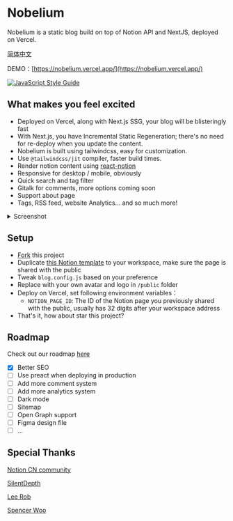 # Nobelium

Nobelium is a static blog build on top of Notion API and NextJS, deployed on Vercel.

[简体中文](README-CN.md)

DEMO：[https://nobelium.vercel.app/](https://nobelium.vercel.app/)

[![JavaScript Style Guide](https://cdn.rawgit.com/standard/standard/master/badge.svg)](https://github.com/standard/standard)

## What makes you feel excited

- Deployed on Vercel, along with Next.js SSG, your blog will be blisteringly fast 
- With Next.js, you have Incremental Static Regeneration; there's no need for re-deploy when you update the content.
- Nobelium is built using tailwindcss, easy for customization.
- Use `@tailwindcss/jit` compiler, faster build times.
- Render notion content using [react-notion](https://github.com/splitbee/react-notion)
- Responsive for desktop / mobile, obviously
- Quick search and tag filter
- Gitalk for comments, more options coming soon
- Support about page
- Tags, RSS feed, website Analytics... and so much more!

<details><summary>Screenshot</summary>
<img src="https://github.com/craigary/nobelium/blob/main/desktop.png?raw=true">
</details>

## Setup

- [Fork](https://github.com/craigary/nobelium/fork) this project
- Duplicate [this Notion template](https://www.notion.so/68be9021bca34b8e89f0246f27e608df) to your workspace, make sure the page is shared with the public
- Tweak `blog.config.js` based on your preference
- Replace with your own avatar and logo in `/public` folder
- Deploy on Vercel, set following environment variables：
    - `NOTION_PAGE_ID`: The ID of the Notion page you previously shared with the public, usually has 32 digits after your workspace address
- That's it, how about star this project?

## Roadmap

Check out our roadmap [here](https://www.notion.so/craigary/Public-Roadmap-3cfc4d0f0ca642ef8f652673c37add22)

- [x]  Better SEO
- [ ]  Use preact when deploying in production
- [ ]  Add more comment system
- [ ]  Add more analytics system
- [ ]  Dark mode
- [ ]  Sitemap
- [ ]  Open Graph support
- [ ]  Figma design file
- [ ]  ...

## Special Thanks

[Notion CN community](https://notion.so/cnotion)

[SilentDepth](https://twitter.com/SilentDepthCN)

[Lee Rob](https://leerob.io)

[Spencer Woo](https://spencerwoo.com)
